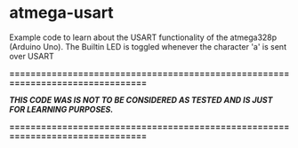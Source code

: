 # atmega-usart
 
Example code to learn about the USART functionality of the atmega328p (Arduino Uno).
The Builtin LED is toggled whenever the character 'a' is sent over USART


**===============================================================================**

***THIS CODE WAS IS NOT TO BE CONSIDERED AS TESTED AND IS JUST FOR LEARNING PURPOSES.***

**===============================================================================**
